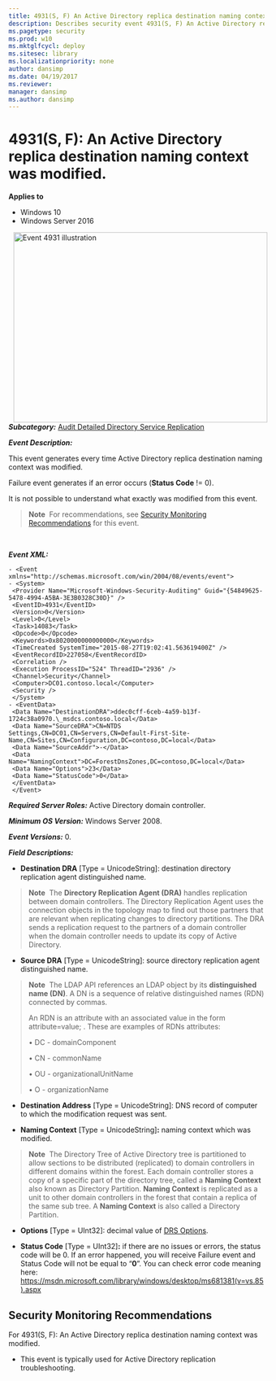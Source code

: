 ```yaml
---
title: 4931(S, F) An Active Directory replica destination naming context was modified. (Windows 10)
description: Describes security event 4931(S, F) An Active Directory replica destination naming context was modified.
ms.pagetype: security
ms.prod: w10
ms.mktglfcycl: deploy
ms.sitesec: library
ms.localizationpriority: none
author: dansimp
ms.date: 04/19/2017
ms.reviewer:
manager: dansimp
ms.author: dansimp
---
```


# 4931(S, F): An Active Directory replica destination naming context was modified.

**Applies to**
-   Windows 10
-   Windows Server 2016


<img src="images/event-4931.png" alt="Event 4931 illustration" width="500" height="374" hspace="10" align="left" />

***Subcategory:***&nbsp;[Audit Detailed Directory Service Replication](audit-detailed-directory-service-replication.md)

***Event Description:***

This event generates every time Active Directory replica destination naming context was modified.

Failure event generates if an error occurs (**Status Code** != 0).

It is not possible to understand what exactly was modified from this event.

> **Note**&nbsp;&nbsp;For recommendations, see [Security Monitoring Recommendations](#security-monitoring-recommendations) for this event.

<br clear="all">

***Event XML:***
```
- <Event xmlns="http://schemas.microsoft.com/win/2004/08/events/event">
- <System>
 <Provider Name="Microsoft-Windows-Security-Auditing" Guid="{54849625-5478-4994-A5BA-3E3B0328C30D}" />
 <EventID>4931</EventID>
 <Version>0</Version>
 <Level>0</Level>
 <Task>14083</Task>
 <Opcode>0</Opcode>
 <Keywords>0x8020000000000000</Keywords>
 <TimeCreated SystemTime="2015-08-27T19:02:41.563619400Z" />
 <EventRecordID>227058</EventRecordID>
 <Correlation />
 <Execution ProcessID="524" ThreadID="2936" />
 <Channel>Security</Channel>
 <Computer>DC01.contoso.local</Computer>
 <Security />
 </System>
- <EventData>
 <Data Name="DestinationDRA">ddec0cff-6ceb-4a59-b13f-1724c38a0970.\_msdcs.contoso.local</Data>
 <Data Name="SourceDRA">CN=NTDS Settings,CN=DC01,CN=Servers,CN=Default-First-Site-Name,CN=Sites,CN=Configuration,DC=contoso,DC=local</Data>
 <Data Name="SourceAddr">-</Data>
 <Data Name="NamingContext">DC=ForestDnsZones,DC=contoso,DC=local</Data>
 <Data Name="Options">23</Data>
 <Data Name="StatusCode">0</Data>
 </EventData>
 </Event>
```

***Required Server Roles:*** Active Directory domain controller.

***Minimum OS Version:*** Windows Server 2008.

***Event Versions:*** 0.

***Field Descriptions:***

-   **Destination DRA** \[Type = UnicodeString\]: destination directory replication agent distinguished name.

> **Note**&nbsp;&nbsp;The **Directory Replication Agent (DRA)** handles replication between domain controllers. The Directory Replication Agent uses the connection objects in the topology map to find out those partners that are relevant when replicating changes to directory partitions. The DRA sends a replication request to the partners of a domain controller when the domain controller needs to update its copy of Active Directory.

-   **Source DRA** \[Type = UnicodeString\]: source directory replication agent distinguished name.

> **Note**&nbsp;&nbsp;The LDAP API references an LDAP object by its **distinguished name (DN)**. A DN is a sequence of relative distinguished names (RDN) connected by commas.
>
> An RDN is an attribute with an associated value in the form attribute=value; . These are examples of RDNs attributes:
>
> • DC - domainComponent
>
> • CN - commonName
>
> • OU - organizationalUnitName
>
> • O - organizationName

-   **Destination Address** \[Type = UnicodeString\]: DNS record of computer to which the modification request was sent.

-   **Naming Context** \[Type = UnicodeString\]**:** naming context which was modified.

> **Note**&nbsp;&nbsp;The Directory Tree of Active Directory tree is partitioned to allow sections to be distributed (replicated) to domain controllers in different domains within the forest. Each domain controller stores a copy of a specific part of the directory tree, called a **Naming Context** also known as Directory Partition. **Naming Context** is replicated as a unit to other domain controllers in the forest that contain a replica of the same sub tree. A **Naming Context** is also called a Directory Partition.

-   **Options** \[Type = UInt32\]: decimal value of [DRS Options](https://msdn.microsoft.com/library/cc228477.aspx).

-   **Status Code** \[Type = UInt32\]**:** if there are no issues or errors, the status code will be 0. If an error happened, you will receive Failure event and Status Code will not be equal to “**0**”. You can check error code meaning here: <https://msdn.microsoft.com/library/windows/desktop/ms681381(v=vs.85).aspx>

## Security Monitoring Recommendations

For 4931(S, F): An Active Directory replica destination naming context was modified.

-   This event is typically used for Active Directory replication troubleshooting.

